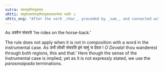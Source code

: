 ```yaml
---
sutra: समस्तृतीयायुक्तात्
vRtti: संपूर्वाच्चरतेस्तृतीयायुक्तादात्मनेपदं भवति ॥
vRtti_eng: "After the verb _char_, preceded by _sam_, and connected with a noun in the Instrumental case, the _Atmanepada_ is employed."
---
```

As अश्वेन संचरते 'he rides on the horse-back.'

The rule does not apply when it is not in composition with a word in the instrumental case. As उभौ लोकौ संचरति इमं चामुं च देवल ! _O_ _Devala_! thou wanderest through both regions, this and that.' Here though the sense of the Instrumental case is implied, yet as it is not expressly stated, we use the _parasmaipada_ terminations.
